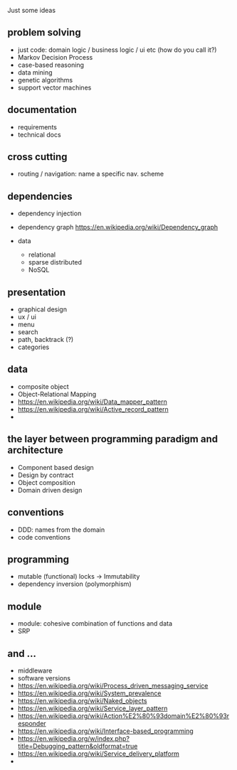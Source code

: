 Just some ideas

## problem solving

* just code: domain logic / business logic / ui etc (how do you call it?)
* Markov Decision Process
* case-based reasoning
* data mining
* genetic algorithms
* support vector machines

## documentation

  * requirements
  * technical docs

## cross cutting

* routing / navigation: name a specific nav. scheme

## dependencies

* dependency injection
* dependency graph https://en.wikipedia.org/wiki/Dependency_graph

* data
  * relational
  * sparse distributed
  * NoSQL

## presentation

* graphical design
* ux / ui
* menu
* search
* path, backtrack (?)
* categories

## data

* composite object
* Object-Relational Mapping
* https://en.wikipedia.org/wiki/Data_mapper_pattern
* https://en.wikipedia.org/wiki/Active_record_pattern
*
## the layer between programming paradigm and architecture

* Component based design
* Design by contract
* Object composition
* Domain driven design

## conventions

* DDD: names from the domain
* code conventions

## programming

* mutable (functional) locks -> Immutability
* dependency inversion (polymorphism)

## module

* module: cohesive combination of functions and data
* SRP

## and ...

* middleware
* software versions
* https://en.wikipedia.org/wiki/Process_driven_messaging_service
* https://en.wikipedia.org/wiki/System_prevalence
* https://en.wikipedia.org/wiki/Naked_objects
* https://en.wikipedia.org/wiki/Service_layer_pattern
* https://en.wikipedia.org/wiki/Action%E2%80%93domain%E2%80%93responder
* https://en.wikipedia.org/wiki/Interface-based_programming
* https://en.wikipedia.org/w/index.php?title=Debugging_pattern&oldformat=true
* https://en.wikipedia.org/wiki/Service_delivery_platform
*